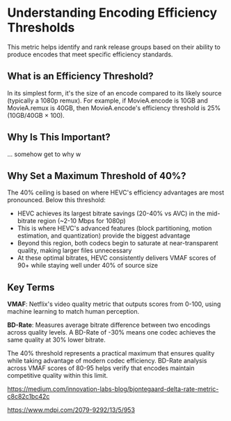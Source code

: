 # Understanding Encoding Efficiency Thresholds

This metric helps identify and rank release groups based on their ability to produce encodes that meet specific efficiency standards.

## What is an Efficiency Threshold?

In its simplest form, it's the size of an encode compared to its likely source (typically a 1080p remux). For example, if MovieA.encode is 10GB and MovieA.remux is 40GB, then MovieA.encode's efficiency threshold is 25% (10GB/40GB × 100).

## Why Is This Important?

... somehow get to why w

## Why Set a Maximum Threshold of 40%?

The 40% ceiling is based on where HEVC's efficiency advantages are most pronounced. Below this threshold:

- HEVC achieves its largest bitrate savings (20-40% vs AVC) in the mid-bitrate region (~2-10 Mbps for 1080p)
- This is where HEVC's advanced features (block partitioning, motion estimation, and quantization) provide the biggest advantage
- Beyond this region, both codecs begin to saturate at near-transparent quality, making larger files unnecessary
- At these optimal bitrates, HEVC consistently delivers VMAF scores of 90+ while staying well under 40% of source size

## Key Terms

**VMAF**: Netflix's video quality metric that outputs scores from 0-100, using machine learning to match human perception.

**BD-Rate**: Measures average bitrate difference between two encodings across quality levels. A BD-Rate of -30% means one codec achieves the same quality at 30% lower bitrate.

The 40% threshold represents a practical maximum that ensures quality while taking advantage of modern codec efficiency. BD-Rate analysis across VMAF scores of 80-95 helps verify that encodes maintain competitive quality within this limit.


https://medium.com/innovation-labs-blog/bjontegaard-delta-rate-metric-c8c82c1bc42c

https://www.mdpi.com/2079-9292/13/5/953
